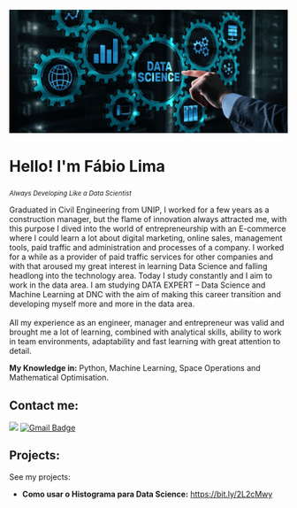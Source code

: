 <p align="center">
  <img src="banner.jpg" >
</p>

# Hello! I'm Fábio Lima
<sub>*Always Developing
 Like a Data Scientist*</sub>

Graduated in Civil Engineering from UNIP, I worked for a few years as a construction manager, but the flame of innovation always attracted me, with this purpose I dived into the world of entrepreneurship with an E-commerce where I could learn a lot about digital marketing, online sales, management tools, paid traffic and administration and processes of a company. I worked for a while as a provider of paid traffic services for other companies and with that aroused my great interest in learning Data Science and falling headlong into the technology area. Today I study constantly and I aim to work in the data area. I am studying DATA EXPERT – Data Science and Machine Learning at DNC with the aim of making this career transition and developing myself more and more in the data area.<br>
<br>
All my experience as an engineer, manager and entrepreneur was valid and brought me a lot of learning, combined with analytical skills, ability to work in team environments, adaptability and fast learning with great attention to detail.

**My Knowledge in:** Python, Machine Learning, Space Operations and Mathematical Optimisation.

## Contact me:
[<img src="https://img.shields.io/badge/linkedin-%230077B5.svg?&style=for-the-badge&logo=linkedin&logoColor=white" />](https://www.linkedin.com/in/f%C3%A1bio-lima-398865ab/)
[![Gmail Badge](https://img.shields.io/badge/Gmail-D14836?style=for-the-badge&logo=gmail&logoColor=white&link=mailto:fabiovl31@gmail.com)](mailto:fabiovl31@gmail.com)


## Projects:
See my projects:

* **Como usar o Histograma para Data Science:** https://bit.ly/2L2cMwy
